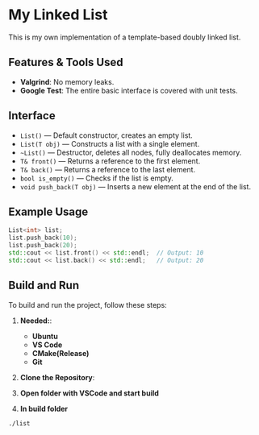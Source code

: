 # My Linked List

This is my own implementation of a template-based doubly linked list.

## Features & Tools Used

- **Valgrind**: No memory leaks.
- **Google Test**: The entire basic interface is covered with unit tests.

## Interface

- `List()`                 — Default constructor, creates an empty list.
- `List(T obj)`            — Constructs a list with a single element.
- `~List()`                 — Destructor, deletes all nodes, fully deallocates memory.
- `T& front()`              — Returns a reference to the first element.
- `T& back()`               — Returns a reference to the last element.
- `bool is_empty()`         — Checks if the list is empty.
- `void push_back(T obj)`   — Inserts a new element at the end of the list.

## Example Usage

```cpp
List<int> list;
list.push_back(10);
list.push_back(20);
std::cout << list.front() << std::endl;  // Output: 10
std::cout << list.back() << std::endl;   // Output: 20
```
## Build and Run

To build and run the project, follow these steps:

1. **Needed:**:  
   - **Ubuntu**
   - **VS Code**  
   - **CMake(Release)**  
   - **Git**

2. **Clone the Repository**:

3. **Open folder with VSCode and start build**

4. **In build folder**
```bash
./list
